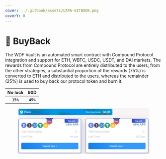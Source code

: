 ```yaml
---
cover: ../.gitbook/assets/CAPA-GITBOOK.png
coverY: 0
---
```


# 🔁 BuyBack

The WDF Vault is an automated smart contract with Compound Protocol integration and support for ETH, WBTC, USDC, USDT, and DAI markets. The rewards from Compound Protocol are entirely distributed to the users; from the other strategies, a substantial proportion of the rewards (75%) is converted to ETH and distributed to the users, whereas the remainder (25%) is used to buy back our protocol token and burn it.

|   No lock |    90D    |
| :-------: | :-------: |
| **`15%`** | **`45%`** |

<figure><img src="../.gitbook/assets/BUYBACK.JPG" alt=""><figcaption></figcaption></figure>

